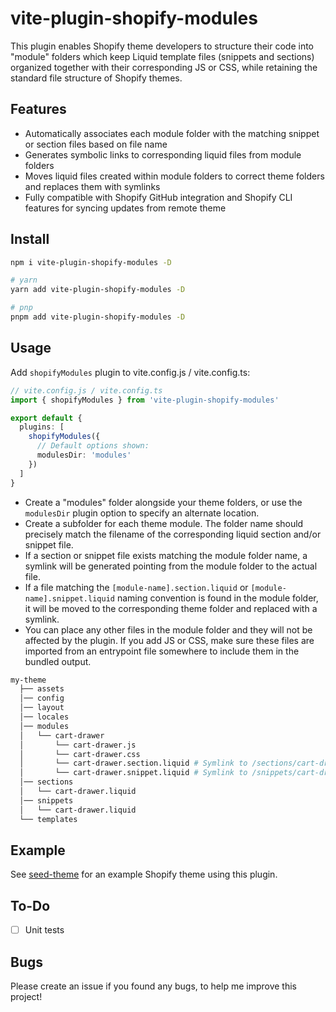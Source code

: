 # vite-plugin-shopify-modules

This plugin enables Shopify theme developers to structure their code into "module" folders which keep Liquid template files (snippets and sections) organized together with their corresponding JS or CSS, while retaining the standard file structure of Shopify themes.

## Features

* Automatically associates each module folder with the matching snippet or section files based on file name
* Generates symbolic links to corresponding liquid files from module folders
* Moves liquid files created within module folders to correct theme folders and replaces them with symlinks
* Fully compatible with Shopify GitHub integration and Shopify CLI features for syncing updates from remote theme

## Install

```bash
npm i vite-plugin-shopify-modules -D

# yarn
yarn add vite-plugin-shopify-modules -D

# pnp
pnpm add vite-plugin-shopify-modules -D

```

## Usage

Add `shopifyModules` plugin to vite.config.js / vite.config.ts:

```ts
// vite.config.js / vite.config.ts
import { shopifyModules } from 'vite-plugin-shopify-modules'

export default {
  plugins: [
    shopifyModules({
      // Default options shown:
      modulesDir: 'modules'
    })
  ]
}
```

- Create a "modules" folder alongside your theme folders, or use the `modulesDir` plugin option to specify an alternate location.
- Create a subfolder for each theme module. The folder name should precisely match the filename of the corresponding liquid section and/or snippet file.
- If a section or snippet file exists matching the module folder name, a symlink will be generated pointing from the module folder to the actual file.
- If a file matching the `[module-name].section.liquid` or `[module-name].snippet.liquid` naming convention is found in the module folder, it will be moved to the corresponding theme folder and replaced with a symlink.
- You can place any other files in the module folder and they will not be affected by the plugin. If you add JS or CSS, make sure these files are imported from an entrypoint file somewhere to include them in the bundled output.

```bash
my-theme
  ├── assets
  │── config
  │── layout
  │── locales
  │── modules
  │   └── cart-drawer
  │       └── cart-drawer.js
  │       └── cart-drawer.css
  │       └── cart-drawer.section.liquid # Symlink to /sections/cart-drawer.liquid
  │       └── cart-drawer.snippet.liquid # Symlink to /snippets/cart-drawer.liquid
  │── sections
  │   └── cart-drawer.liquid
  │── snippets
  │   └── cart-drawer.liquid
  └── templates
```

## Example

See [seed-theme](https://github.com/barrel/barrel-shopify/tree/main/packages/seed-theme) for an example Shopify theme using this plugin.

## To-Do

- [ ] Unit tests

## Bugs

Please create an issue if you found any bugs, to help me improve this project!
